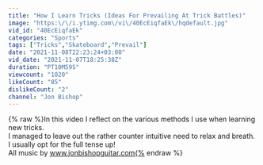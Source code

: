 ```yaml
---
title: "How I Learn Tricks (Ideas For Prevailing At Trick Battles)"
image: "https:\/\/i.ytimg.com\/vi\/40EcEiqfaEk\/hqdefault.jpg"
vid_id: "40EcEiqfaEk"
categories: "Sports"
tags: ["Tricks","Skateboard","Prevail"]
date: "2021-11-08T22:23:24+03:00"
vid_date: "2021-11-07T18:25:38Z"
duration: "PT10M59S"
viewcount: "1020"
likeCount: "85"
dislikeCount: "2"
channel: "Jon Bishop"
---
```

{% raw %}In this video I reflect on the various methods I use when learning new tricks. <br />I managed to leave out the rather counter intuitive need to relax and breath. I usually opt for the full tense up! <br />All music by www.jonbishopguitar.com{% endraw %}
